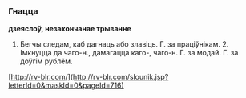 ### Гнацца
**дзеяслоў, незакончанае трыванне**

1. Бегчы следам, каб дагнаць або злавіць. Г. за праціўнікам. 2. Імкнуцца да чаго-н., дамагацца каго-, чаго-н. Г. за модай. Г. за доўгім рублём.

<a rel="author">[http://rv-blr.com/](http://rv-blr.com/slounik.jsp?letterId=0&maskId=0&pageId=716)</a>
